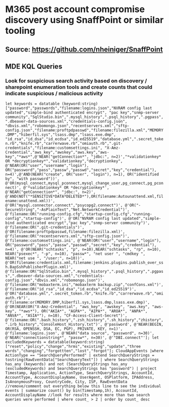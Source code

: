 # M365 post account compromise discovery using SnaffPoint or similar tooling

## Source: https://github.com/nheiniger/SnaffPoint


## MDE KQL Queries

### Look for suspicious search activity based on discovery / sharepoint enumeration tools and create counts that could indicate suspicious / malicious activity

`let keywords = datatable (keyword:string)["password","passwords","filename:logins.json","NVRAM config last updated","simple-bind authenticated encrypt",
"pac key","snmp-server community","SqlStudio.bin",".mysql_history",".psql_history",".pgpass",".dbeaver-data-sources.xml","credentials-config.json",
"dbvis.xml","robomongo.json","recentservers.xml","sftp-config.json","filename:proftpdpasswd","filename:filezilla.xml","MEMORY.DMP","hiberfil.sys","lsass.dmp","lsass.exe.dmp",
"id_rsa","id_dsa","id_ecdsa","id_ed25519","database.yml",".secret_token.rb","knife.rb","carrerwave.rb","omiauth.rb",".git-credentials","filename:customsettings.ini",
"X-Amz-Credential","aws_key","awskey","aws.key","aws-key","*aws*",@'NEAR("getConnection*", "jdbc:", n=2)',"*validationkey* OR *decryptionkey*","validationkey","decryptionkey",
@'NEAR(OR("user","username","login"), OR("password","pass","passw","passwd","secret","key","credential"), n=4)',@'AND(NEAR("create", OR("user", "login"), n=1), OR("identified by", "with password"))',
@'OR(mysql_connect,mysql_pconnect,mysql_change_user,pg_connect,pg_pconnect)',
@'*validationkey* OR *decryptionkey*',
@'NEAR("getConnection*", "jdbc:", n=2)',
@'AND(NOT("*SENSITIVE*DATA*DELETED*"),OR(filename:Autounattend.xml,filename:unattend.xml))',
@'OR("mysql.connector.connect","psycopg2.connect")',
@'OR("-SecureString","-AsPlainText","Net.NetworkCredential")',
@'filename:OR("running-config.cfg","startup-config.cfg","running-config","startup-config")',
@'OR("NVRAM config last updated","simple-bind authenticated encrypt","pac key","snmp-server community")',
@'filename:OR(".git-credentials")',
@'OR(filename:proftpdpasswd,filename:filezilla.xml)',
@'filename:OR("recentservers.xml","sftp-config.json")',
@'filename:customsettings.ini',
@'NEAR(OR("user","username","login"), OR("password","pass","passw","passwd","secret","key","credential"), n=4)',
@'OR(NEAR("schtasks", "p", n=10),NEAR("schtasks", "rp", n=10), NEAR("psexec*", "-p", n=10), "passw*", "net user ", "cmdkey ", NEAR("net use ", "/user:", n=10))',
@'OR(filename:credentials.xml,filename:jenkins.plugins.publish_over_ssh.BapSshPublisherPlugin.xml)',
@'filename:OR("SqlStudio.bin",".mysql_history",".psql_history",".pgpass",".dbeaver-data-sources.xml","credentials-config.json","dbvis.xml","robomongo.json")',
@'filename:OR("mobaxterm.ini","mobaxterm backup.zip","confCons.xml")',
@'filename:OR("id_rsa","id_dsa","id_ecdsa","id_ed25519")',
@'OR("database.yml",".secret_token.rb","knife.rb","carrerwave.rb","omiauth.rb")',
@'filename:or(MEMORY.DMP,hiberfil.sys,lsass.dmp,lsass.exe.dmp)',
@'OR(NEAR(OR("X-Amz-Credential", "aws_key", "awskey", "aws.key", "aws-key", "*aws*"), OR("AKIA*", "AGPA*", "AIPA*", "AROA*", "ANPA*", "ANVA*", "ASIA*"), n=10), "CF-Access-Client-Secret")',
@'filename:OR(".bash_history",".zsh_history",".sh_history","zhistory",".irb_history","ConsoleHost_History.txt")',
@'password',
@'NEAR(BEGIN, OR(RSA, OPENSSH, DSA, EC, PGP), PRIVATE, KEY, n=1)',
@'filename:logins.json',
@'NEAR("data source", "password", n=30)',
@'NEAR("connectionstring*", "passw*", n=30)',
@'"DBI.connect"'];
let excludedKeywords = datatable(keyword:string)["reset","policy","change","hrms","existing","update","three words","changing","forgottten","lost","forgot"];
CloudAppEvents
|where ActionType == "SearchQueryPerformed"
| extend SearchQueryStrings = tostring(RawEventData["SearchQueryText"])
| where SearchQueryStrings has_any (keywords) and not (SearchQueryStrings has_any (excludedKeywords) and SearchQueryStrings has "password")
| project Timestamp, Application, ActionType, SearchQueryStrings, AccountId, AccountType, AccountDisplayName, UserAgent, OSPlatform, IPAddress, IsAnonymousProxy, CountryCode, City, ISP, RawEventData
//remove/comment out everything below this line to see the individual events
| summarize count() by bin(Timestamp,1h), AccountId, AccountDisplayName
//look for results where more than two search queries were performed
| where count_ > 2
| order by count_ desc`

